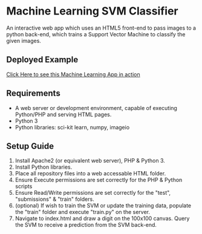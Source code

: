 # Machine Learning SVM Classifier
An interactive web app which uses an HTML5 front-end to pass images to a python back-end, which trains a Support Vector Machine to classify the given images.

## Deployed Example
<a href="https://theoryofgravity.ca/draw/" target="_blank">Click Here to see this Machine Learning App in action</a>

## Requirements
* A web server or development environment, capable of executing Python/PHP and serving HTML pages.
* Python 3
* Python libraries: sci-kit learn, numpy, imageio

## Setup Guide
1. Install Apache2 (or equivalent web server), PHP & Python 3.
2. Install Python libraries.
3. Place all repository files into a web accessable HTML folder.
4. Ensure Execute permissions are set correctly for the PHP & Python scripts
5. Ensure Read/Write permissions are set correctly for the "test", "submissions" & "train" folders.
6. (optional) If wish to train the SVM or update the training data, populate the "train" folder and execute "train.py" on the server.
7. Navigate to index.html and draw a digit on the 100x100 canvas. Query the SVM to receive a prediction from the SVM back-end.


